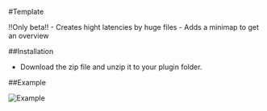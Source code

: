 #Template

!!Only beta!! - Creates hight latencies by huge files - Adds a minimap to get an overview

##Installation

- Download the zip file and unzip it to your plugin folder.

##Example

![Example](http://andrano.de/Plugins/img/minimap.jpg "Example")